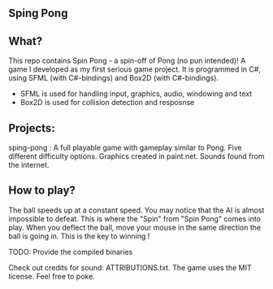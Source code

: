Sping Pong
----------

What?
-----
This repo contains Spin Pong - a spin-off of Pong (no pun intended)! A game I developed as my first serious game project. 
It is programmed in C#, using SFML (with C#-bindings) and Box2D (with C#-bindings).

- SFML is used for handling input, graphics, audio, windowing and text
- Box2D is used for collision detection and resposnse

Projects:
---------
sping-pong : A full playable game with gameplay similar to Pong.  Five different difficulty options. 
             Graphics created in paint.net. Sounds found from the internet.

How to play?
----------
The ball speeds up at a constant speed. You may notice that the AI is almost impossible to defeat. 
This is where the "Spin" from "Spin Pong" comes into play. When you deflect the ball, move your 
mouse in the same direction the ball is going in. This is the key to winning !


TODO: Provide the compiled binaries

Check out credits for sound: ATTRIBUTIONS.txt.
The game uses the MIT license. Feel free to poke.
